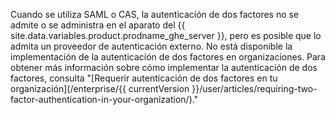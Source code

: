 Cuando se utiliza SAML o CAS, la autenticación de dos factores no se admite o se administra en el aparato del {{ site.data.variables.product.prodname_ghe_server }}, pero es posible que lo admita un proveedor de autenticación externo. No está disponible la implementación de la autenticación de dos factores en organizaciones. Para obtener más información sobre cómo implementar la autenticación de dos factores, consulta "[Requerir autenticación de dos factores en tu organización](/enterprise/{{ currentVersion }}/user/articles/requiring-two-factor-authentication-in-your-organization/)."
